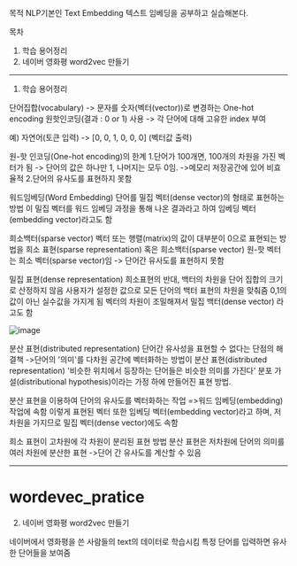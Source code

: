 목적
NLP기본인 Text Embedding 텍스트 임베딩을 공부하고 실습해본다.

목차
1. 학습 용어정리
2. 네이버 영화평 word2vec 만들기

-----------------------------------------------------------------

1. 학습 용어정리

단어집합(vocabulary) 
-> 문자를 숫자(벡터(vector))로 변경하는 One-hot encoding 원핫인코딩(결과 : 0 or 1) 사용 
-> 각 단어에 대해 고유한 index 부여 

예) 자연어(토큰 입력) -> [0, 0, 1, 0, 0, 0] (벡터값 출력)

원-핫 인코딩(One-hot encoding)의 한계 
1.단어가 100개면, 100개의 차원을 가진 벡터가 됨 
-> 단어의 값은 하나만 1, 나머지는 모두 0임. 
->메모리 저장공간에 있어 비효율적
2.단어의 유사도를 표현하지 못함

워드임베딩(Word Embedding)
단어를 밀집 벡터(dense vector)의 형태로 표현하는 방법
이 밀집 벡터를 워드 임베딩 과정을 통해 나온 결과라고 하여 임베딩 벡터(embedding vector)라고도 함

희소백터(sparse vector)
벡터 또는 행렬(matrix)의 값이 대부분이 0으로 표현되는 방법을 희소 표현(sparse representation) 혹은 희소백터(sparse vector)
원-핫 벡터는 희소 벡터(sparse vector)임
-> 단어간 유사도를 표현하지 못함

밀집 표현(dense representation) 
희소표현의 반대, 백터의 차원을 단어 집합의 크기로 산정하지 않음
사용자가 설정한 값으로 모든 단어의 백터 표현의 차원을 맞춰줌
0,1의 값이 아닌 실수값을 가지게 됨
벡터의 차원이 조밀해져서 밀집 백터(dense vector) 라고도 함

![image](https://github.com/user-attachments/assets/31a2e9e4-9be3-4db2-b20a-8ae146c7f192)

분산 표현(distributed representation)
단어간 유사성을 표현할 수 없다는 단점의 해결책
->단어의 '의미'를 다차원 공간에 벡터화하는 방법이 분산 표현(distributed representation)
'비슷한 위치에서 등장하는 단어들은 비슷한 의미를 가진다' 
분포 가설(distributional hypothesis)이라는 가정 하에 만들어진 표현 방법.

분산 표현을 이용하여 단어의 유사도를 벡터화하는 작업
=>워드 임베딩(embedding) 작업에 속함 
이렇게 표현된 벡터 또한 임베딩 벡터(embedding vector)라고 하며, 
저차원을 가지므로 밀집 벡터(dense vector)에도 속함

희소 표현이 고차원에 각 차원이 분리된 표현 방법 
분산 표현은 저차원에 단어의 의미를 여러 차원에 분산한 표현
->단어 간 유사도를 계산할 수 있음

------------------------------------------------------------------------

# wordevec_pratice
2. 네이버 영화평 word2vec 만들기

네이버에서 영화평을 쓴 사람들의 text의 데이터로 학습시킴
특정 단어를 입력하면 유사한 단어들을 보여줌

